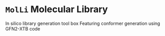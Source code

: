 # `MolLi` Molecular Library
In silico library generation tool box
Featuring conformer generation using GFN2-XTB code
